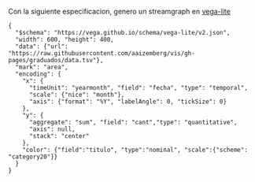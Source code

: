 Con la siguiente especificacion, genero un streamgraph en [vega-lite](https://vega.github.io/editor/#/)

```
{
  "$schema": "https://vega.github.io/schema/vega-lite/v2.json",
  "width": 600, "height": 400,
  "data": {"url": "https://raw.githubusercontent.com/aaizemberg/vis/gh-pages/graduados/data.tsv"},
  "mark": "area",
  "encoding": {
    "x": {
      "timeUnit": "yearmonth", "field": "fecha", "type": "temporal",
      "scale": {"nice": "month"},
      "axis": {"format": "%Y", "labelAngle": 0, "tickSize": 0}
    },
    "y": {
      "aggregate": "sum", "field": "cant","type": "quantitative",
      "axis": null,
      "stack": "center"
    },
    "color": {"field":"titulo", "type":"nominal", "scale":{"scheme": "category20"}}
  }
}
```
